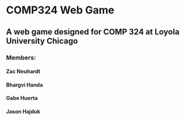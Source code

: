 # COMP324 Web Game
## A web game designed for COMP 324 at Loyola University Chicago

### Members:
#### Zac Neuhardt
#### Bhargvi Handa
#### Gabe Huerta
#### Jason Hajduk
